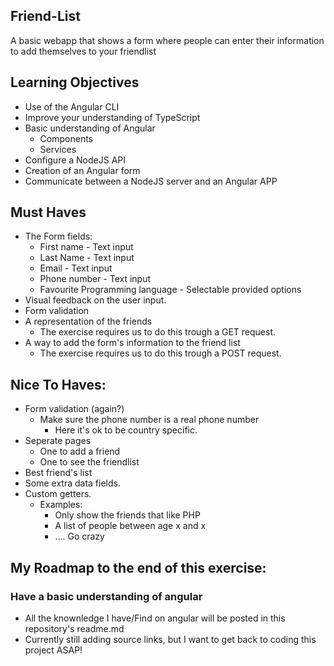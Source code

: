 ## Friend-List

A basic webapp that shows a form where people can enter their information to add themselves to your friendlist

## Learning Objectives

- Use of the Angular CLI
- Improve your understanding of TypeScript
- Basic understanding of Angular
  - Components
  - Services
- Configure a NodeJS API
- Creation of an Angular form
- Communicate between a NodeJS server and an Angular APP

## Must Haves

- The Form fields:
  - First name - Text input
  - Last Name - Text input
  - Email - Text input
  - Phone number - Text input
  - Favourite Programming language - Selectable provided options
- Visual feedback on the user input.
- Form validation
- A representation of the friends
  - The exercise requires us to do this trough a GET request.
- A way to add the form's information to the friend list
  - The exercise requires us to do this trough a POST request.

## Nice To Haves:

- Form validation (again?)
  - Make sure the phone number is a real phone number
    - Here it's ok to be country specific.
- Seperate pages
  - One to add a friend
  - One to see the friendlist
- Best friend's list
- Some extra data fields.
- Custom getters.
  - Examples:
    - Only show the friends that like PHP
    - A list of people between age x and x
    - .... Go crazy

## My Roadmap to the end of this exercise:

### Have a basic understanding of angular

- All the knownledge I have/Find on angular will be posted in this repository's readme.md
- Currently still adding source links, but I want to get back to coding this project ASAP!

###

